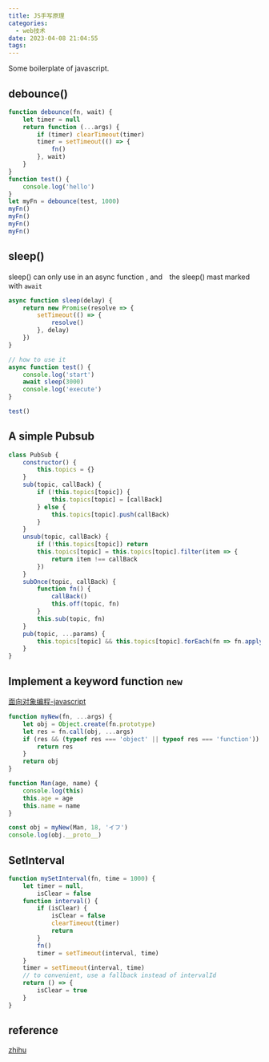 ```yaml
---
title: JS手写原理
categories:
  - web技术
date: 2023-04-08 21:04:55
tags:
---
```


Some boilerplate of javascript.

## debounce()
```js
function debounce(fn, wait) {
	let timer = null
	return function (...args) {
		if (timer) clearTimeout(timer)
		timer = setTimeout(() => {
			fn()
		}, wait)
	}
}
function test() {
	console.log('hello')
}
let myFn = debounce(test, 1000)
myFn()
myFn()
myFn()
myFn()
```

## sleep()
sleep() can only use in an async function , and　the sleep() mast marked with `await`
```js
async function sleep(delay) {
	return new Promise(resolve => {
		setTimeout(() => {
			resolve()
		}, delay)
	})
}

// how to use it
async function test() {
	console.log('start')
	await sleep(3000)
	console.log('execute')
}

test()
```

## A simple Pubsub
```js
class PubSub {
	constructor() {
		this.topics = {}
	}
	sub(topic, callBack) {
		if (!this.topics[topic]) {
			this.topics[topic] = [callBack]
		} else {
			this.topics[topic].push(callBack)
		}
	}
	unsub(topic, callBack) {
		if (!this.topics[topic]) return
		this.topics[topic] = this.topics[topic].filter(item => {
			return item !== callBack
		})
	}
	subOnce(topic, callBack) {
		function fn() {
			callBack()
			this.off(topic, fn)
		}
		this.sub(topic, fn)
	}
	pub(topic, ...params) {
		this.topics[topic] && this.topics[topic].forEach(fn => fn.apply(this, params))
	}
}
```

## Implement a keyword function `new`
[面向对象编程-javascript](https://www.liaoxuefeng.com/wiki/1022910821149312/1023022126220448)
```js
function myNew(fn, ...args) {
	let obj = Object.create(fn.prototype)
	let res = fn.call(obj, ...args)
	if (res && (typeof res === 'object' || typeof res === 'function')) {
		return res
	}
	return obj
}

function Man(age, name) {
	console.log(this)
	this.age = age
	this.name = name
}

const obj = myNew(Man, 18, 'イフ')
console.log(obj.__proto__)
```

## SetInterval
```js
function mySetInterval(fn, time = 1000) {
	let timer = null,
		isClear = false
	function interval() {
		if (isClear) {
			isClear = false
			clearTimeout(timer)
			return
		}
		fn()
		timer = setTimeout(interval, time)
	}
	timer = setTimeout(interval, time)
	// to convenient, use a fallback instead of intervalId
	return () => {
		isClear = true
	}
}
```

## reference
[zhihu](https://zhuanlan.zhihu.com/p/462393494)
